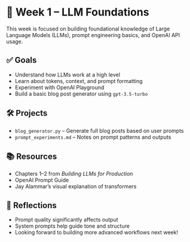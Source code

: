
# 📘 Week 1 – LLM Foundations

This week is focused on building foundational knowledge of Large Language Models (LLMs), prompt engineering basics, and OpenAI API usage.

## ✅ Goals
- Understand how LLMs work at a high level
- Learn about tokens, context, and prompt formatting
- Experiment with OpenAI Playground
- Build a basic blog post generator using `gpt-3.5-turbo`

## 🛠️ Projects
- `blog_generator.py` – Generate full blog posts based on user prompts
- `prompt_experiments.md` – Notes on prompt patterns and outputs

## 📚 Resources
- Chapters 1–2 from *Building LLMs for Production*
- OpenAI Prompt Guide
- Jay Alammar’s visual explanation of transformers

## 🧠 Reflections
- Prompt quality significantly affects output
- System prompts help guide tone and structure
- Looking forward to building more advanced workflows next week!
